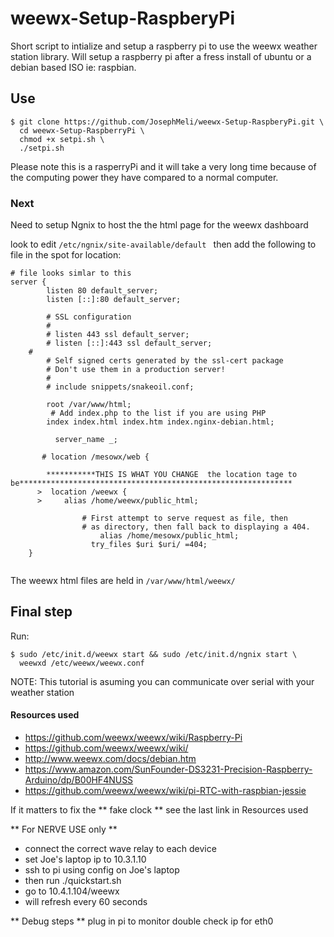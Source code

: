 # weewx-Setup-RaspberyPi
Short script to intialize and setup a raspberry pi to use the weewx weather station library.
Will setup a raspberry pi after a fress install of ubuntu or a debian based ISO ie: raspbian.

## Use
``` 
$ git clone https://github.com/JosephMeli/weewx-Setup-RaspberyPi.git \
  cd weewx-Setup-RaspberryPi \
  chmod +x setpi.sh \
  ./setpi.sh
```
Please note this is a rasperryPi and it will take a very long time because of the computing power they have compared to a normal computer.

### Next
Need to setup Ngnix to host the the html page for the weewx dashboard

look to edit ```/etc/ngnix/site-available/default ``` then add the following to file in the spot for location:
```
# file looks simlar to this 
server {
        listen 80 default_server;
        listen [::]:80 default_server;

        # SSL configuration
        #
        # listen 443 ssl default_server;
        # listen [::]:443 ssl default_server;
	#
        # Self signed certs generated by the ssl-cert package
        # Don't use them in a production server!
        #
        # include snippets/snakeoil.conf;

        root /var/www/html;
         # Add index.php to the list if you are using PHP
        index index.html index.htm index.nginx-debian.html;

	      server_name _;

       # location /mesowx/web {
        
        ***********THIS IS WHAT YOU CHANGE  the location tage to be*************************************************************
      >  location /weewx {
      >    	alias /home/weewx/public_html;
       
                # First attempt to serve request as file, then
                # as directory, then fall back to displaying a 404.
		            alias /home/mesowx/public_html;
	              try_files $uri $uri/ =404;
	}


```
The weewx html files are held in ```/var/www/html/weewx/ ```

## Final step
Run: 
```
$ sudo /etc/init.d/weewx start && sudo /etc/init.d/ngnix start \
  weewxd /etc/weewx/weewx.conf
```
NOTE: This tutorial is asuming you can communicate over serial with your weather station 



#### Resources used
* https://github.com/weewx/weewx/wiki/Raspberry-Pi
* https://github.com/weewx/weewx/wiki/
* http://www.weewx.com/docs/debian.htm
* https://www.amazon.com/SunFounder-DS3231-Precision-Raspberry-Arduino/dp/B00HF4NUSS
* https://github.com/weewx/weewx/wiki/pi-RTC-with-raspbian-jessie

If it matters to fix the ** fake clock ** see the last link in Resources used


 ** For NERVE USE only ** 
* connect the correct wave relay to each device
* set Joe's laptop ip to 10.3.1.10
* ssh to pi using config on Joe's laptop
* then run ./quickstart.sh 
* go to 10.4.1.104/weewx 
* will refresh every 60 seconds

** Debug steps ** 
plug in pi to monitor double check ip for eth0

